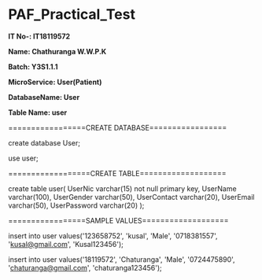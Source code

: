 # PAF_Practical_Test


**IT No-: IT18119572**

**Name: Chathuranga W.W.P.K**

**Batch: Y3S1.1.1**

**MicroService: User(Patient)** 

**DatabaseName: User**

**Table Name: user**


=================CREATE DATABASE=================

create database User;

use user;

==================CREATE TABLE===================


create table user(
UserNic varchar(15) not null primary key,
UserName varchar(100),
UserGender varchar(50),
UserContact varchar(20),
UserEmail varchar(50),
UserPassword varchar(20) 
);


=================SAMPLE VALUES===================


insert  into user values('123658752', 'kusal', 'Male', '0718381557', 'kusal@gmail.com', 'Kusal123456');

insert  into user values('18119572', 'Chaturanga', 'Male', '0724475890', 'chaturanga@gmail.com', 'chaturanga123456');
